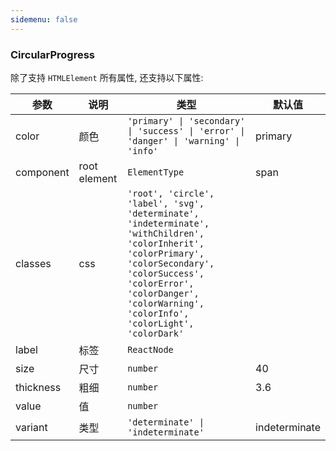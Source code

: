 ```yaml
---
sidemenu: false
---
```


### CircularProgress

除了支持 `HTMLElement` 所有属性, 还支持以下属性:

| 参数	|说明	|类型	|默认值
| --- | --- | --- | ---
| color | 颜色 | `'primary' \| 'secondary' \| 'success' \| 'error' \| 'danger' \| 'warning' \| 'info'` | primary
| component | root element | `ElementType` | span
| classes | css | `'root', 'circle', 'label', 'svg', 'determinate', 'indeterminate', 'withChildren', 'colorInherit', 'colorPrimary', 'colorSecondary', 'colorSuccess', 'colorError', 'colorDanger', 'colorWarning', 'colorInfo', 'colorLight', 'colorDark'` |
| label | 标签 | `ReactNode` |
| size | 尺寸 | `number` | 40
| thickness | 粗细 | `number` | 3.6
| value | 值 | `number` |
| variant | 类型 | `'determinate' \| 'indeterminate'` | indeterminate
